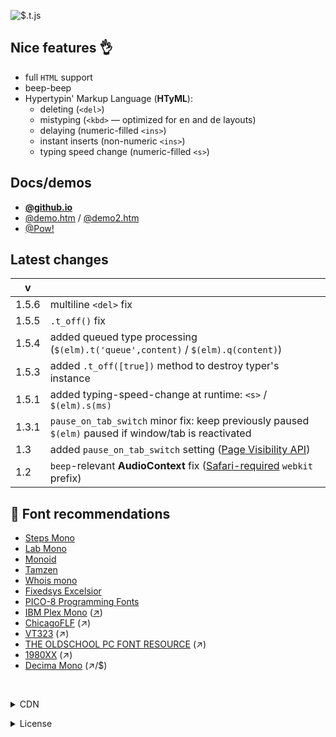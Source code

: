 <img src="https://mntn-dev.github.io/t.js/t.js.gif" alt="$.t.js"/><br/>

Nice features 👌
---
* full <code>HTML</code> support
* beep-beep
* Hypertypin' Markup Language (__HTyML__):
  * deleting (<code>&lt;del&gt;</code>)
  * mistyping (<code>&lt;kbd&gt;</code> &mdash; optimized for <kbd title="english">en</kbd> and <kbd title="german">de</kbd> layouts)
  * delaying (numeric-filled <code>&lt;ins&gt;</code>)
  * instant inserts (non-numeric <code>&lt;ins&gt;</code>)
  * typing speed change (numeric-filled <code>&lt;s&gt;</code>)

Docs/demos
---
* <strong><a href="https://mntn-dev.github.io/t.js/" target="_blank">@github.io</a></strong>
* <a href="https://mntn-dev.github.io/t.js/demo.htm" target="_blank">@demo.htm</a> / <a href="https://mntn-dev.github.io/t.js/demo2.htm" target="_blank">@demo2.htm</a>
* <a href="https://mn.tn/p" target="_blank">@Pow!</a>


Latest changes
---
v   |  &nbsp;
--- | ---
1.5.6  | multiline `<del>` fix
1.5.5  | `.t_off()` fix
1.5.4  | added queued type processing (`$(elm).t('queue',content)` / `$(elm).q(content)`)
1.5.3  | added `.t_off([true])` method to destroy typer's instance
1.5.1  | added typing-speed-change at runtime: `<s>` / `$(elm).s(ms)`
1.3.1  | `pause_on_tab_switch` minor fix: keep previously paused `$(elm)` paused if window/tab is reactivated
1.3    |  added `pause_on_tab_switch` setting ([Page Visibility API](https://developer.mozilla.org/en-US/docs/Web/API/Page_Visibility_API))
1.2    | `beep`-relevant __AudioContext__ fix ([Safari-required](https://developer.apple.com/library/archive/documentation/AudioVideo/Conceptual/Using_HTML5_Audio_Video/PlayingandSynthesizingSounds/PlayingandSynthesizingSounds.html#//apple_ref/doc/uid/TP40009523-CH6-SW2) `webkit` prefix)


💾 Font recommendations 
---
* [Steps Mono](https://github.com/raphaelbastide/steps-mono)
* [Lab Mono](https://github.com/hatsumatsu/Lab-Mono)
* [Monoid](https://github.com/larsenwork/monoid)
* [Tamzen](https://github.com/sunaku/tamzen-font)
* [Whois mono](https://github.com/raphaelbastide/Whois-mono)
* [Fixedsys Excelsior](https://github.com/kika/fixedsys)
* [PICO-8 Programming Fonts](https://github.com/juanitogan/p8-programming-fonts)
* [IBM Plex Mono](https://github.com/IBM/plex/tree/master/IBM-Plex-Mono/fonts/complete) ([↗](https://ibm.com/plex/))
* [ChicagoFLF](https://fontlibrary.org/en/font/chicagoflf) (↗)
* [VT323](https://fonts.google.com/specimen/VT323) (↗)
* [THE OLDSCHOOL PC FONT RESOURCE](https://int10h.org/oldschool-pc-fonts/fontlist/) (↗)
* [1980XX](https://arcade.itch.io/1980) (↗)
* [Decima Mono](https://myfonts.com/fonts/tipografiaramis/decima-mono/) (↗/$)

<br/><details><summary>CDN</summary><code>https://cdn.jsdelivr.net/gh/mntn-dev/t.js/t.min.js</code></details>
<details><summary>License</summary><strong>MIT</strong> <code>&lt;https://mit-license.org/&gt;</code></details>
